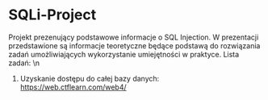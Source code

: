 # SQLi-Project
Projekt prezenujący podstawowe informacje o SQL Injection.
W prezentacji przedstawione są informacje teoretyczne będące podstawą do rozwiązania zadań umożliwiających wykorzystanie umiejętności w praktyce.
Lista zadań: \n
1. Uzyskanie dostępu do całej bazy danych: https://web.ctflearn.com/web4/ 
